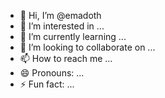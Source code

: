 - 👋 Hi, I’m @emadoth
- 👀 I’m interested in ...
- 🌱 I’m currently learning ...
- 💞️ I’m looking to collaborate on ...
- 📫 How to reach me ...
- 😄 Pronouns: ...
- ⚡ Fun fact: ...

<!---
emadoth/emadoth is a ✨ special ✨ repository because its `README.md` (this file) appears on your GitHub profile.
You can click the Preview link to take a look at your changes.
--->
